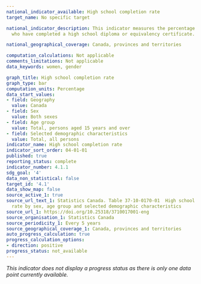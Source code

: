 ```yaml
---
national_indicator_available: High school completion rate
target_name: No specific target

national_indicator_description: This indicator measures the percentage of persons
  who have completed a high school diploma or equivalency certificate.

national_geographical_coverage: Canada, provinces and territories

computation_calculations: Not applicable
comments_limitations: Not applicable
data_keywords: women, gender

graph_title: High school completion rate
graph_type: bar
computation_units: Percentage
data_start_values:
- field: Geography
  value: Canada
- field: Sex
  value: Both sexes
- field: Age group
  value: Total, persons aged 15 years and over
- field: Selected demographic characteristics
  value: Total, all persons
indicator_name: High school completion rate
indicator_sort_order: 04-01-01
published: true
reporting_status: complete
indicator_number: 4.1.1
sdg_goal: '4'
data_non_statistical: false
target_id: '4.1'
data_show_map: false
source_active_1: true
source_url_text_1: Statistics Canada. Table 37-10-0170-01  High school completion
  rate by sex, age group and selected demographic characteristics
source_url_1: https://doi.org/10.25318/3710017001-eng
source_organisation_1: Statistics Canada
source_periodicity_1: Every 5 years
source_geographical_coverage_1: Canada, provinces and territories
auto_progress_calculation: true
progress_calculation_options:
- direction: positive
progress_status: not_available
---
```

<i>This indicator does not display a progress status as there is only one data point currently available.</i>